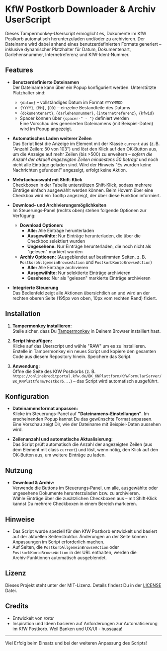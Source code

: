 # KfW Postkorb Downloader & Archiv UserScript

Dieses Tampermonkey‑Userscript ermöglicht es, Dokumente im KfW Postkorb automatisch herunterzuladen und/oder zu archivieren. Der Dateiname wird dabei anhand eines benutzerdefinierten Formats generiert – inklusive dynamischer Platzhalter für Datum, Dokumentenart, Darlehensnummer, Internetreferenz und KfW‑Ident‑Nummer.

## Features

- **Benutzerdefinierte Dateinamen**  
  Der Dateiname kann über ein Popup konfiguriert werden. Unterstützte Platzhalter sind:
  - `{datum}` – vollständiges Datum im Format `YYYYMMDD`
  - `{YYYY}`, `{MM}`, `{DD}` – einzelne Bestandteile des Datums
  - `{dokumentenart}`, `{darlehensnummer}`, `{internetreferenz}`, `{kfwid}`
  - Spacer können über `{spacer-" - "}` definiert werden  
  Eine Vorschau des generierten Dateinamens (mit Beispiel-Daten) wird im Popup angezeigt.

- **Automatisches Laden weiterer Zeilen**  
  Das Script liest die Anzeige im Element mit der Klasse `current` aus (z. B. "Anzahl Zeilen: 50 von 103") und löst den Klick auf den OK‑Button aus, um die Anzeige auf mehr Zeilen (bis >500) zu erweitern – _sofern die Anzahl der aktuell angezeigten Zeilen mindestens 50 beträgt_ und noch nicht alle Einträge geladen sind. Wird der Hinweis "Es wurden keine Nachrichten gefunden!" angezeigt, erfolgt keine Aktion.

- **Mehrfachauswahl mit Shift‑Klick**  
  Checkboxen in der Tabelle unterstützen Shift‑Klick, sodass mehrere Einträge einfach ausgewählt werden können. Beim Hovern über eine Checkbox wird ein Tooltip angezeigt, der über diese Funktion informiert.

- **Download- und Archivierungsmöglichkeiten**  
  Im Steuerungs‑Panel (rechts oben) stehen folgende Optionen zur Verfügung:
  - **Download Optionen:**  
    - **Alle:** Alle Einträge herunterladen  
    - **Ausgewählte:** Nur Einträge herunterladen, die über die Checkbox selektiert wurden  
    - **Ungesehene:** Nur Einträge herunterladen, die noch nicht als "gelesen" markiert wurden
  - **Archiv Optionen:** (Ausgeblendet auf bestimmten Seiten, z. B. `PostkorbAllgemeinBrowseAction` und `PostkorbKontoBrowseAction`)  
    - **Alle:** Alle Einträge archivieren  
    - **Ausgewählte:** Nur selektierte Einträge archivieren  
    - **Gesehene:** Nur als "gelesen" markierte Einträge archivieren

- **Integrierte Steuerung**  
  Das Bedienfeld zeigt alle Aktionen übersichtlich an und wird an der rechten oberen Seite (195px von oben, 10px vom rechten Rand) fixiert.

## Installation

1. **Tampermonkey installieren:**  
   Stelle sicher, dass Du [Tampermonkey](https://www.tampermonkey.net/) in Deinem Browser installiert hast.

2. **Script hinzufügen:**  
   Klicke auf das Userscript und wähle "RAW" um es zu installieren.
   Erstelle in Tampermonkey ein neues Script und kopiere den gesamten Code aus diesem Repository hinein. Speichere das Script.

4. **Anwendung:**  
   Öffne die Seite des KfW Postkorbs (z. B. `https://onlinekreditportal.kfw.de/BK_KNPlattform/KfwFormularServer/BK_KNPlattform/Postkorb...`) – das Script wird automatisch ausgeführt.

## Konfiguration

- **Dateinamensformat anpassen:**  
  Klicke im Steuerungs‑Panel auf **"Dateinamens‑Einstellungen"**. Im erscheinenden Popup kannst Du das gewünschte Format anpassen. Eine Vorschau zeigt Dir, wie der Dateiname mit Beispiel-Daten aussehen wird.

- **Zeilenanzahl und automatische Aktualisierung:**  
  Das Script prüft automatisch die Anzahl der angezeigten Zeilen (aus dem Element mit class `current`) und löst, wenn nötig, den Klick auf den OK‑Button aus, um weitere Einträge zu laden.

## Nutzung

- **Download & Archiv:**  
  Verwende die Buttons im Steuerungs‑Panel, um alle, ausgewählte oder ungesehene Dokumente herunterzuladen bzw. zu archivieren.  
  Wähle Einträge über die zusätzlichen Checkboxen aus – mit Shift‑Klick kannst Du mehrere Checkboxen in einem Bereich markieren.

## Hinweise

- Das Script wurde speziell für den KfW Postkorb entwickelt und basiert auf der aktuellen Seitenstruktur. Änderungen an der Seite können Anpassungen im Script erforderlich machen.
- Auf Seiten, die `PostkorbAllgemeinBrowseAction` oder `PostkorbKontoBrowseAction` in der URL enthalten, werden die Archiv‑Funktionen automatisch ausgeblendet.

## Lizenz

Dieses Projekt steht unter der MIT-Lizenz. Details findest Du in der [LICENSE](LICENSE) Datei.

## Credits

- Entwickelt von *rorar*  
- Inspiration und Ideen basieren auf Anforderungen zur Automatisierung im KfW Postkorb. Weil Banken und UX/UI - hussaaaa!

---

Viel Erfolg beim Einsatz und bei der weiteren Anpassung des Scripts!
